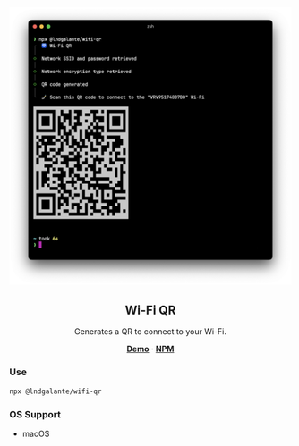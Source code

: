 <p align="center">
  <img src="./sample.png" >
  <h2 align="center">Wi-Fi QR</h2>
</p>

<p align="center">
  Generates a QR to connect to your Wi-Fi.
</p>

<p align="center">
  <a href="https://youtu.be/TPl5VZrF2Mgs"><strong>Demo</strong></a> ·
  <a href="https://www.npmjs.com/package/@lndgalante/wifi-qr"><strong>NPM</strong></a>
</p>



### Use

```bash
npx @lndgalante/wifi-qr
```

### OS Support

- macOS
